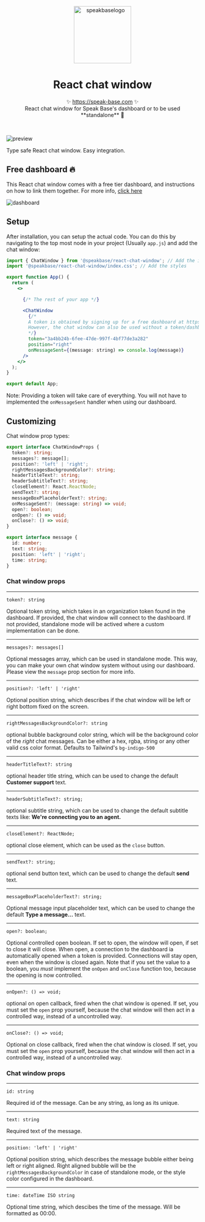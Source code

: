 
<p align="center">
<img width="150" alt="speakbaselogo" src="https://user-images.githubusercontent.com/36661261/232208922-3e6eafe0-5ef4-4b42-9ca0-c2a0b48cf2dd.png">
  <h1 align="center">React chat window</h1>
  <p align="center">
    ✨ <a href="https://speak-base.com">https://speak-base.com</a> ✨
    <br/>
    React chat window for Speak Base's dashboard or to be used **standalone** 🚀
  </p>
</p>
<br/>

![preview](https://user-images.githubusercontent.com/36661261/232208589-6be1bb8d-bd2c-4dd1-bca5-2e96fa681173.png)

Type safe React chat window. Easy integration. 



## Free dashboard 🔥

This React chat window comes with a free tier dashboard, and instructions on how to link them together. 
For more info, [click here](https://speak-base.com)

![dashboard](https://user-images.githubusercontent.com/36661261/232245763-9450f9ad-6658-4836-98cf-7ae3aa8b8986.png)

## Setup

After installation, you can setup the actual code. You can do this by navigating to the top most node in your project (Usually ```app.js```) and add the chat window:

```jsx
import { ChatWindow } from '@speakbase/react-chat-window'; // Add the import
import '@speakbase/react-chat-window/index.css'; // Add the styles

export function App() {
  return (
    <>

      {/* The rest of your app */}

      <ChatWindow
        {/*
        A token is obtained by signing up for a free dashboard at https://speak-base.com
        However, the chat window can also be used without a token/dashboard.
        */}
        token="3a4bb24b-6fee-47de-997f-4bf77de3a282"
        position="right" 
        onMessageSent={(message: string) => console.log(message)}
      />
    </>
  );
}

export default App;

```

Note: Providing a token will take care of everything. You will not have to implemented the ```onMessageSent``` handler when using our dashboard.

## Customizing 

Chat window prop types:

```ts
export interface ChatWindowProps {
  token?: string;
  messages?: message[];
  position?: 'left' | 'right';
  rightMessagesBackgroundColor?: string;
  headerTitleText?: string;
  headerSubtitleText?: string;
  closeElement?: React.ReactNode;
  sendText?: string;
  messageBoxPlaceholderText?: string;
  onMessageSent?: (message: string) => void;
  open?: boolean;
  onOpen?: () => void;
  onClose?: () => void;
}

export interface message {
  id: number;
  text: string;
  position: 'left' | 'right';
  time: string;
}
```

### Chat window props

--------------

```
token?: string
```

Optional token string, which takes in an organization token found in the dashboard. If provided, the chat window will connect to the dashboard. If not provided, standalone mode will be actived where a custom implementation can be done. 

--------------
```
messages?: messages[]
```

Optional messages array, which can be used in standalone mode. This way, you can make your own chat window system without using our dashboard.
Please view the ```message``` prop section for more info.

--------------
```
position?: 'left' | 'right'
```

Optional position string, which describes if the chat window will be left or right bottom fixed on the screen.


--------------
```
rightMessagesBackgroundColor?: string
```

optional bubble background color string, which will be the background color of the _right_ chat messages. Can be either a hex, rgba, string or any other valid css color format. Defaults to Tailwind's ```bg-indigo-500```

--------------
```
headerTitleText?: string
```

optional header title string, which can be used to change the default **Customer support** text.

--------------
```
headerSubtitleText?: string;
```

optional subtitle string, which can be used to change the default subtitle texts like: **We're connecting you to an agent.**

--------------
```
closeElement?: ReactNode;
```

optional close element, which can be used as the ```close``` button.

--------------
```
sendText?: string;
```

optional send button text, which can be used to change the default **send** text.


--------------
```
messageBoxPlaceholderText?: string;
```

Optional message input placeholder text, which can be used to change the default **Type a message...** text.

--------------

```
open?: boolean;
```

Optional controlled open boolean. If set to open, the window will open, if set to close it will close.
When open, a connection to the dashboard ia automatically opened when a token is provided.
Connections will stay open, even when the window is closed again. Note that if you set the value to a boolean, you _must_ implement the ```onOpen``` and ```onClose``` function too, because the opening is now controlled.

--------------

```
onOpen?: () => void;
```

optional on open callback, fired when the chat window is opened. If set, you must set the ```open``` prop yourself, because the chat window will then act in a controlled way, instead of a uncontrolled way.


--------------
```
onClose?: () => void;
```

Optional on close callback, fired when the chat window is closed. If set, you must set the ```open``` prop yourself, because the chat window will then act in a controlled way, instead of a uncontrolled way.



### Chat window props

--------------

```
id: string
```

Required id of the message. Can be any string, as long as its unique.

--------------
```
text: string
```

Required text of the message. 

--------------
```
position: 'left' | 'right'
```

Optional position string, which describes the message bubble either being left or right aligned. Right aligned bubble will be the ```rightMessagesBackgroundColor``` in case of standalone mode, or the style color configured in the dashboard.

--------------
```
time: dateTime ISO string
```

Optional time string, which descibes the time of the message. Will be formatted as 00:00.
